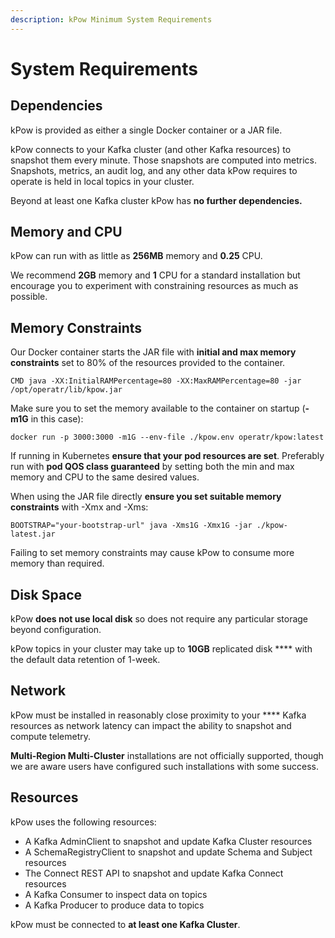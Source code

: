 ```yaml
---
description: kPow Minimum System Requirements
---
```


# System Requirements

## Dependencies

kPow is provided as either a single Docker container or a JAR file.

kPow connects to your Kafka cluster (and other Kafka resources) to snapshot them every minute. Those snapshots are computed into metrics. Snapshots, metrics, an audit log, and any other data kPow requires to operate is held in local topics in your cluster.

Beyond at least one Kafka cluster kPow has **no further dependencies.**

## Memory and CPU

kPow can run with as little as **256MB** memory and **0.25** CPU.

We recommend **2GB** memory and **1** CPU for a standard installation but encourage you to experiment with constraining resources as much as possible.

## Memory Constraints

Our Docker container starts the JAR file with **initial and max memory constraints** set to 80% of the resources provided to the container.

```
CMD java -XX:InitialRAMPercentage=80 -XX:MaxRAMPercentage=80 -jar /opt/operatr/lib/kpow.jar
```

Make sure you to set the memory available to the container on startup (**-m1G** in this case):

```
docker run -p 3000:3000 -m1G --env-file ./kpow.env operatr/kpow:latest
```

If running in Kubernetes **ensure that your pod resources are set**. Preferably run with **pod QOS class guaranteed** by setting both the min and max memory and CPU to the same desired values.

When using the JAR file directly **ensure you set suitable memory constraints** with -Xmx and -Xms:

```
BOOTSTRAP="your-bootstrap-url" java -Xms1G -Xmx1G -jar ./kpow-latest.jar
```

Failing to set memory constraints may cause kPow to consume more memory than required.

## Disk Space

kPow **does not use local disk** so does not require any particular storage beyond configuration.

kPow topics in your cluster may take up to **10GB** replicated disk **** with the default data retention of 1-week.

## Network

kPow must be installed in reasonably close proximity to your **** Kafka resources as network latency can impact the ability to snapshot and compute telemetry.

**Multi-Region Multi-Cluster** installations are not officially supported, though we are aware users have configured such installations with some success.

## Resources

kPow uses the following resources:

* A Kafka AdminClient to snapshot and update Kafka Cluster resources
* A SchemaRegistryClient to snapshot and update Schema and Subject resources
* The Connect REST API to snapshot and update Kafka Connect resources
* A Kafka Consumer to inspect data on topics
* A Kafka Producer to produce data to topics

kPow must be connected to **at least one Kafka Cluster**.
